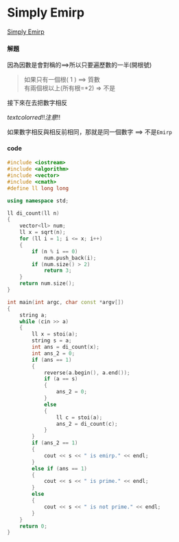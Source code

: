 #  Simply Emirp

[ Simply Emirp](https://onlinejudge.org/external/102/10235.pdf)


#### 解題

因為因數是會對稱的==>所以只要遍歷數的一半(開根號)
>如果只有一個根( 1 ) ==> 質數  
>有兩個根以上(所有根=*2) => 不是

接下來在去把數字相反

$` textcolor{red}{!!注意!!} `$  

如果數字相反與相反前相同，那就是同一個數字 ==> 不是`Emirp`


#### code 


```cpp
#include <iostream>
#include <algorithm>
#include <vector>
#include <cmath>
#define ll long long

using namespace std;

ll di_count(ll n)
{
    vector<ll> num;
    ll x = sqrt(n);
    for (ll i = 1; i <= x; i++)
    {
        if (n % i == 0)
            num.push_back(i);
        if (num.size() > 2)
            return 3;
    }
    return num.size();
}

int main(int argc, char const *argv[])
{
    string a;
    while (cin >> a)
    {
        ll x = stoi(a);
        string s = a;
        int ans = di_count(x);
        int ans_2 = 0;
        if (ans == 1)
        {
            reverse(a.begin(), a.end());
            if (a == s)
            {
                ans_2 = 0;
            }
            else
            {
                ll c = stoi(a);
                ans_2 = di_count(c);
            }
        }
        if (ans_2 == 1)
        {
            cout << s << " is emirp." << endl;
        }
        else if (ans == 1)
        {
            cout << s << " is prime." << endl;
        }
        else
        {
            cout << s << " is not prime." << endl;
        }
    }
    return 0;
}
```

